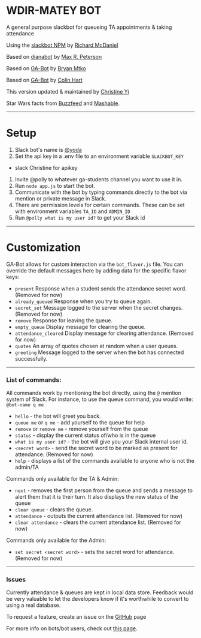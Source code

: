 # WDIR-MATEY BOT
A general purpose slackbot for queueing TA appointments & taking attendance

Using the [slackbot NPM](https://github.com/rmcdaniel/node-slackbot)
by [Richard McDaniel](https://github.com/rmcdaniel)

Based on [dianabot](https://github.com/maxrpeterson/dianabot) by [Max R. Peterson](https://github.com/maxrpeterson)

Based on [GA-Bot](https://github.com/bryanmytko/ga-bot) by [Bryan Mtko](https://github.com/bryanmytko)

Based on [GA-Bot](https://github.com/colintherobot/ga-bot) by [Colin Hart](https://github.com/colintherobot)

This version updated & maintained by [Christine Yi](https://github.com/hizegi)

Star Wars facts from [Buzzfeed](https://www.buzzfeed.com/awesomer/facts-you-probably-didnt-know-about-the-star-wars-movies?utm_term=.pgnXBG0MA#.mvMYGMzyX) and [Mashable](http://mashable.com/2014/04/17/star-wars-facts/).

-----
# Setup

1. Slack bot's name is [@yoda](https://en.wikipedia.org/wiki/yoda)
1. Set the api key in a .env file to an environment variable `SLACKBOT_KEY`
  - slack Christine for apikey
1. Invite @polly to whatever ga-students channel you want to use it in.
1. Run `node app.js` to start the bot.
1. Communicate with the bot by typing commands directly to the bot via mention or private message in Slack.
1. There are permission levels for certain commands. These can be set with environment variables `TA_ID` and `ADMIN_ID`
1. Run `@polly what is my user id?` to get your Slack id

-------
# Customization

GA-Bot allows for custom interaction via the `bot_flavor.js` file. You can override the default messages here by adding data for the specific flavor keys:

- `present` Response when a student sends the attendance secret word. (Removed for now)
- `already_queued` Response when you try to queue again.
- `secret_set` Message logged to the server when the secret changes. (Removed for now)
- `remove` Response for leaving the queue.
- `empty_queue` Display message for clearing the queue.
- `attendance_cleared` Display message for clearing attendance. (Removed for now)
- `quotes` An array of quotes chosen at random when a user queues.
- `greeting` Message logged to the server when the bot has connected successfully.

-------

### List of commands:
All commands work by mentioning the bot directly, using the `@` mention system of Slack. For instance, to use the queue command, you would write: `@bot-name q me`
- `hello` - the bot will greet you back.
- `queue me` or `q me` - add yourself to the queue for help
- `remove` or `remove me` - remove yourself from the queue
- `status` - display the current status of/who is in the queue
- `what is my user id?` - the bot will give you your Slack internal user id.
- `<secret word>` - send the secret word to be marked as present for attendance. (Removed for now)
- `help` - displays a list of the commands available to anyone who is not the admin/TA

Commands only available for the TA & Admin:
- `next` - removes the first person from the queue and sends a message to alert them that it is their turn. It also displays the new status of the queue
- `clear queue` - clears the queue.
- `attendance` - outputs the current attendance list. (Removed for now)
- `clear attendance` - clears the current attendance list. (Removed for now)

Commands only available for the Admin:
- `set secret <secret word>` - sets the secret word for attendance. (Removed for now)

-------

### Issues

Currently attendance & queues are kept in local data store. Feedback would be very valuable to let the developers know if it's worthwhile to convert to using a real database.

To request a feature, create an issue on the [GitHub](https://github.com/bryanmytko/ga-bot)  page

For more info on bots/bot users, check out [this page](https://api.slack.com/bot-users).
